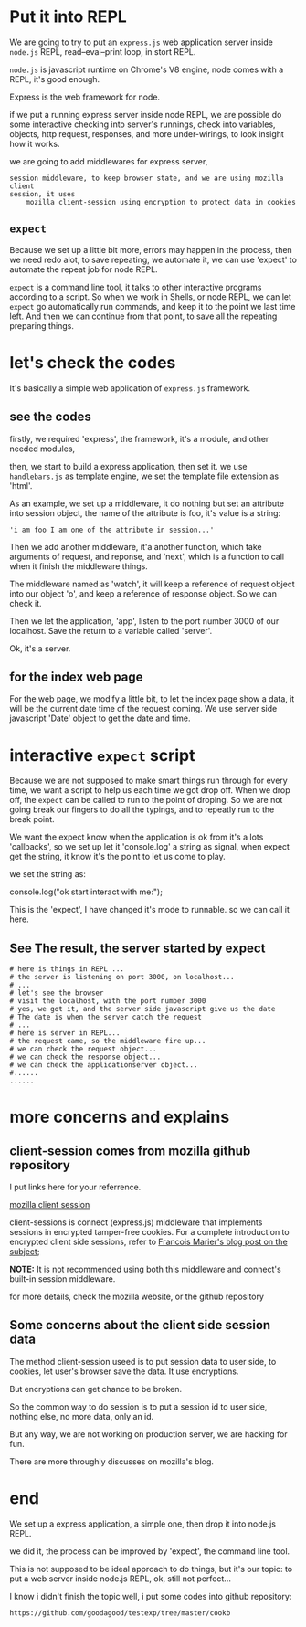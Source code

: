
# Put it into REPL

We are going to try to put an `express.js` web application server inside
`node.js` REPL,  read–eval–print loop, in stort REPL.

`node.js` is javascript runtime on Chrome's V8 engine, node comes with a REPL, it's good enough.

Express is the web framework for node.

if we put a running express server inside node REPL, we are possible do some
interactive checking into server's runnings,
check into variables, objects, http request, responses, and more
under-wirings, to look insight how it works. 



we are going to add middlewares for express server, 

    session middleware, to keep browser state, and we are using mozilla client
    session, it uses
        mozilla client-session using encryption to protect data in cookies


## `expect`

Because we set up a little bit more, errors may happen in the process, then we
need redo alot, to save repeating, we automate it, we can use 'expect' to
automate the repeat job for node REPL.

`expect` is a command line tool, it talks to other interactive programs
according to a script.  So when we work in Shells, or node REPL, we can let
`expect` go automatically run commands, and keep it to the point we last time
left.  And then we can continue from that point, to save all the repeating
preparing things.



# let's check the codes

It's basically a simple web application of `express.js` framework.

## see the codes

firstly, we required 'express', the framework, it's a module, and other needed
modules,

then, we start to build a express application, then set it.
we use `handlebars.js` as template engine, we set the template file extension
as 'html'.

As an example, we set up a middleware, it do nothing but set an attribute into
session object, the name of the attribute is foo, it's value is a string:

    'i am foo I am one of the attribute in session...'

Then we add another middleware, it'a another function, which take arguments of
request, and reponse, and 'next', which is a function to call when it finish
the middleware things.  

The middleware named as 'watch', it will keep a reference of request object
into our object 'o', and keep a reference of response object.  So we can check
it.

Then we let the application, 'app', listen to the port number 3000 of our
localhost.  Save the return to a variable called 'server'.

Ok, it's a server.

## for the index web page

For the web page, we modify a little bit, to let the index page show a data,
it will be the current date time of the request coming.  We use server side javascript
'Date' object to get the date and time.


# interactive `expect` script

Because we are not supposed to make smart things run through for every time,
we want a script to help us each time we got drop off.  When we drop off, the
`expect` can be called to run to the point of droping.  So we are not going
break our fingers to do all the typings, and to repeatly run to the break
point.

We want the expect know when the application is ok from it's a lots
'callbacks', so we set up let it 'console.log' a string as signal, when expect
get the string, it know it's the point to let us come to play. 

we set the string as:

  console.log("ok start interact with me:");

This is the 'expect', I have changed it's mode to runnable.  so we can call it
here. 

## See The result, the server started by expect
    
    # here is things in REPL ...
    # the server is listening on port 3000, on localhost...
    # ...
    # let's see the browser
    # visit the localhost, with the port number 3000
    # yes, we got it, and the server side javascript give us the date
    # The date is when the server catch the request
    # ...
    # here is server in REPL...
    # the request came, so the middleware fire up...
    # we can check the request object...
    # we can check the response object...
    # we can check the applicationserver object...
    #......
    ......


# more concerns and explains

## client-session comes from mozilla github repository

I put links here for your referrence.

[mozilla client session](https://github.com/mozilla/node-client-sessions)

client-sessions is connect (express.js) middleware that implements sessions in encrypted
tamper-free cookies.  For a complete introduction to encrypted client side
sessions, refer to [Francois Marier's blog post on the subject][];

[Francois Marier's blog post on the subject]:
https://hacks.mozilla.org/2012/12/using-secure-client-side-sessions-to-build-simple-and-scalable-node-js-applications-a-node-js-holiday-season-part-3/

**NOTE:** It is not recommended using both this middleware and connect's
built-in session middleware.

for more details, check the mozilla website, or the github repository




## Some concerns about the client side session data

The method client-session useed is to put session data to user side, to
cookies,  let user's browser save the data.  It use encryptions.

But encryptions can get chance to be broken. 

So the common way to do session is to put a session id to user side, nothing
else, no more data, only an id.

But any way, we are not working on production server, we are hacking for fun.

There are more throughly discusses on mozilla's blog.


# end

We set up a express application, a simple one, then drop it into node.js REPL. 

we did it, the process can be improved by 'expect', the command line tool.

This is not supposed to be ideal approach to do things, but it's our topic:
to put a web server inside node.js REPL, ok, still not perfect...

I know i didn't finish the topic well, i put some codes into github repository:

    https://github.com/goodagood/testexp/tree/master/cookb



<!--
  vim: set ft=markdown tw=78:
-->
